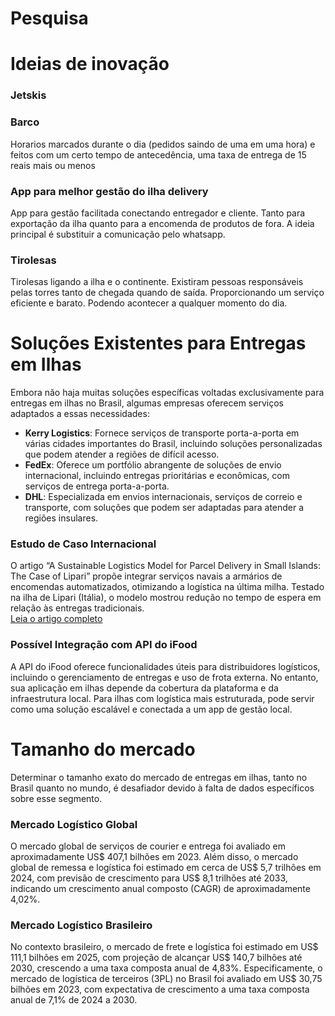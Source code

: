 # Pesquisa

# Ideias de inovação
### Jetskis

### Barco
Horarios marcados durante o dia (pedidos saindo de uma em uma hora) e feitos com um certo tempo de antecedência, uma taxa de entrega de 15 reais mais ou menos

### App para melhor gestão do ilha delivery
App para gestão facilitada conectando entregador e cliente. Tanto para exportação da ilha quanto para a encomenda de produtos de fora. A ideia principal é substituir a comunicação pelo whatsapp.

### Tirolesas
Tirolesas ligando a ilha e o continente. Existiram pessoas responsáveis pelas torres tanto de chegada quando de saída. Proporcionando um serviço eficiente e barato. Podendo acontecer a qualquer momento do dia.

# Soluções Existentes para Entregas em Ilhas

Embora não haja muitas soluções específicas voltadas exclusivamente para entregas em ilhas no Brasil, algumas empresas oferecem serviços adaptados a essas necessidades:

- **Kerry Logistics**: Fornece serviços de transporte porta-a-porta em várias cidades importantes do Brasil, incluindo soluções personalizadas que podem atender a regiões de difícil acesso.
- **FedEx**: Oferece um portfólio abrangente de soluções de envio internacional, incluindo entregas prioritárias e econômicas, com serviços de entrega porta-a-porta.
- **DHL**: Especializada em envios internacionais, serviços de correio e transporte, com soluções que podem ser adaptadas para atender a regiões insulares.

### Estudo de Caso Internacional
O artigo “A Sustainable Logistics Model for Parcel Delivery in Small Islands: The Case of Lipari” propõe integrar serviços navais a armários de encomendas automatizados, otimizando a logística na última milha. Testado na ilha de Lipari (Itália), o modelo mostrou redução no tempo de espera em relação às entregas tradicionais.  
[Leia o artigo completo](https://www.mdpi.com/2071-1050/15/9/7535)


### Possível Integração com API do iFood
A API do iFood oferece funcionalidades úteis para distribuidores logísticos, incluindo o gerenciamento de entregas e uso de frota externa. No entanto, sua aplicação em ilhas depende da cobertura da plataforma e da infraestrutura local. Para ilhas com logística mais estruturada, pode servir como uma solução escalável e conectada a um app de gestão local.


# Tamanho do mercado
​Determinar o tamanho exato do mercado de entregas em ilhas, tanto no Brasil quanto no mundo, é desafiador devido à falta de dados específicos sobre esse segmento.

### Mercado Logístico Global

O mercado global de serviços de courier e entrega foi avaliado em aproximadamente US$ 407,1 bilhões em 2023. Além disso, o mercado global de remessa e logística foi estimado em cerca de US$ 5,7 trilhões em 2024, com previsão de crescimento para US$ 8,1 trilhões até 2033, indicando um crescimento anual composto (CAGR) de aproximadamente 4,02%.

### Mercado Logístico Brasileiro

No contexto brasileiro, o mercado de frete e logística foi estimado em US$ 111,1 bilhões em 2025, com projeção de alcançar US$ 140,7 bilhões até 2030, crescendo a uma taxa composta anual de 4,83%. Especificamente, o mercado de logística de terceiros (3PL) no Brasil foi avaliado em US$ 30,75 bilhões em 2023, com expectativa de crescimento a uma taxa composta anual de 7,1% de 2024 a 2030.

